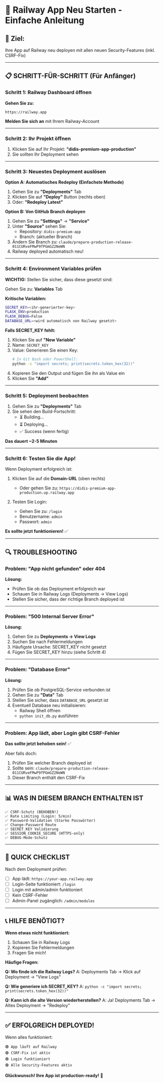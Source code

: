 # 🚂 Railway App Neu Starten - Einfache Anleitung

## 🎯 Ziel:
Ihre App auf Railway neu deployen mit allen neuen Security-Features (inkl. CSRF-Fix)

---

## 📋 SCHRITT-FÜR-SCHRITT (Für Anfänger)

### Schritt 1: Railway Dashboard öffnen

**Gehen Sie zu:**
```
https://railway.app
```

**Melden Sie sich an** mit Ihrem Railway-Account

---

### Schritt 2: Ihr Projekt öffnen

1. Klicken Sie auf Ihr Projekt: **"didis-premium-app-production"**
2. Sie sollten Ihr Deployment sehen

---

### Schritt 3: Neuestes Deployment auslösen

**Option A: Automatisches Redeploy (Einfachste Methode)**

1. Gehen Sie zu **"Deployments"** Tab
2. Klicken Sie auf **"Deploy"** Button (rechts oben)
3. Oder: **"Redeploy Latest"**

**Option B: Von GitHub Branch deployen**

1. Gehen Sie zu **"Settings"** → **"Service"**
2. Unter **"Source"** sehen Sie:
   - Repository: `didis-premium-app`
   - Branch: (aktueller Branch)
3. Ändern Sie Branch zu: `claude/prepare-production-release-011CURveFMwP9fPGmGZ2NeWN`
4. Railway deployed automatisch neu!

---

### Schritt 4: Environment Variables prüfen

**WICHTIG:** Stellen Sie sicher, dass diese gesetzt sind:

Gehen Sie zu: **Variables** Tab

**Kritische Variablen:**

```bash
SECRET_KEY=<ihr-generierter-key>
FLASK_ENV=production
FLASK_DEBUG=False
DATABASE_URL=<wird automatisch von Railway gesetzt>
```

**Falls SECRET_KEY fehlt:**

1. Klicken Sie auf **"New Variable"**
2. Name: `SECRET_KEY`
3. Value: Generieren Sie einen Key:
   ```bash
   # In Git Bash oder PowerShell:
   python -c "import secrets; print(secrets.token_hex(32))"
   ```
4. Kopieren Sie den Output und fügen Sie ihn als Value ein
5. Klicken Sie **"Add"**

---

### Schritt 5: Deployment beobachten

1. Gehen Sie zu **"Deployments"** Tab
2. Sie sehen den Build-Fortschritt:
   - ⏳ Building...
   - ⏳ Deploying...
   - ✅ Success (wenn fertig)

**Das dauert ~2-5 Minuten**

---

### Schritt 6: Testen Sie die App!

Wenn Deployment erfolgreich ist:

1. Klicken Sie auf die **Domain-URL** (oben rechts)
   - Oder gehen Sie zu: `https://didis-premium-app-production.up.railway.app`

2. Testen Sie Login:
   - Gehen Sie zu: `/login`
   - Benutzername: `admin`
   - Passwort: `admin`

**Es sollte jetzt funktionieren!** ✅

---

## 🔍 TROUBLESHOOTING

### Problem: "App nicht gefunden" oder 404

**Lösung:**
- Prüfen Sie ob das Deployment erfolgreich war
- Schauen Sie in Railway Logs (Deployments → View Logs)
- Stellen Sie sicher, dass der richtige Branch deployed ist

---

### Problem: "500 Internal Server Error"

**Lösung:**
1. Gehen Sie zu **Deployments → View Logs**
2. Suchen Sie nach Fehlermeldungen
3. Häufigste Ursache: SECRET_KEY nicht gesetzt
4. Fügen Sie SECRET_KEY hinzu (siehe Schritt 4)

---

### Problem: "Database Error"

**Lösung:**
1. Prüfen Sie ob PostgreSQL-Service verbunden ist
2. Gehen Sie zu **"Data"** Tab
3. Stellen Sie sicher, dass `DATABASE_URL` gesetzt ist
4. Eventuell Database neu initialisieren:
   - Railway Shell öffnen
   - `python init_db.py` ausführen

---

### Problem: App lädt, aber Login gibt CSRF-Fehler

**Das sollte jetzt behoben sein!** ✅

Aber falls doch:
1. Prüfen Sie welcher Branch deployed ist
2. Sollte sein: `claude/prepare-production-release-011CURveFMwP9fPGmGZ2NeWN`
3. Dieser Branch enthält den CSRF-Fix

---

## 📊 WAS IN DIESEM BRANCH ENTHALTEN IST

```
✅ CSRF-Schutz (BEHOBEN!)
✅ Rate Limiting (Login: 5/min)
✅ Password-Validation (Starke Passwörter)
✅ Change-Password Route
✅ SECRET_KEY Validierung
✅ SESSION_COOKIE_SECURE (HTTPS-only)
✅ DEBUG-Mode-Schutz
```

---

## 🎯 QUICK CHECKLIST

Nach dem Deployment prüfen:

- [ ] App lädt: `https://your-app.railway.app`
- [ ] Login-Seite funktioniert: `/login`
- [ ] Login mit admin/admin funktioniert
- [ ] Kein CSRF-Fehler
- [ ] Admin-Panel zugänglich: `/admin/modules`

---

## 📞 HILFE BENÖTIGT?

**Wenn etwas nicht funktioniert:**

1. Schauen Sie in Railway Logs
2. Kopieren Sie Fehlermeldungen
3. Fragen Sie mich!

**Häufige Fragen:**

**Q: Wo finde ich die Railway Logs?**
A: Deployments Tab → Klick auf Deployment → "View Logs"

**Q: Wie generiere ich SECRET_KEY?**
A: `python -c "import secrets; print(secrets.token_hex(32))"`

**Q: Kann ich die alte Version wiederherstellen?**
A: Ja! Deployments Tab → Altes Deployment → "Redeploy"

---

## ✅ ERFOLGREICH DEPLOYED!

Wenn alles funktioniert:

```
🟢 App läuft auf Railway
🟢 CSRF-Fix ist aktiv
🟢 Login funktioniert
🟢 Alle Security-Features aktiv
```

**Glückwunsch! Ihre App ist production-ready!** 🎉
